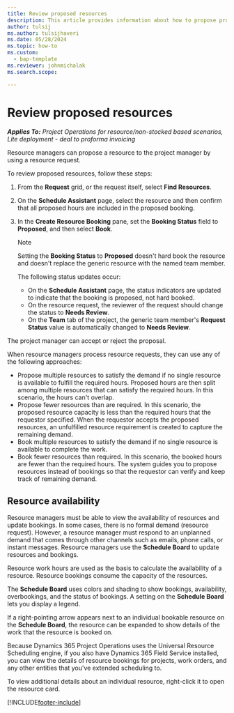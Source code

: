 ```yaml
---
title: Review proposed resources
description: This article provides information about how to propose project resources.
author: tulsij
ms.author: tulsijhaveri
ms.date: 05/28/2024
ms.topic: how-to
ms.custom: 
  - bap-template 
ms.reviewer: johnmichalak
ms.search.scope: 

---
```


# Review proposed resources

_**Applies To:** Project Operations for resource/non-stocked based scenarios, Lite deployment - deal to proforma invoicing_

Resource managers can propose a resource to the project manager by using a resource request.

To review proposed resources, follow these steps:

1. From the **Request** grid, or the request itself, select **Find Resources**.
2. On the **Schedule Assistant** page, select the resource and then confirm that all proposed hours are included in the proposed booking.
3. In the **Create Resource Booking** pane, set the **Booking Status** field to **Proposed**, and then select **Book**.

    > [!NOTE]
    > Setting the **Booking Status** to **Proposed** doesn't hard book the resource and doesn't replace the generic resource with the named team member.

    The following status updates occur:

    - On the **Schedule Assistant** page, the status indicators are updated to indicate that the booking is proposed, not hard booked.
    - On the resource request, the reviewer of the request should change the status to **Needs Review**.
    - On the **Team** tab of the project, the generic team member's **Request Status** value is automatically changed to **Needs Review**.

The project manager can accept or reject the proposal.

When resource managers process resource requests, they can use any of the following approaches:

- Propose multiple resources to satisfy the demand if no single resource is available to fulfill the required hours. Proposed hours are then split among multiple resources that can satisfy the required hours. In this scenario, the hours can't overlap.
- Propose fewer resources than are required. In this scenario, the proposed resource capacity is less than the required hours that the requestor specified. When the requestor accepts the proposed resources, an unfulfilled resource requirement is created to capture the remaining demand.
- Book multiple resources to satisfy the demand if no single resource is available to complete the work.
- Book fewer resources than required. In this scenario, the booked hours are fewer than the required hours. The system guides you to propose resources instead of bookings so that the requestor can verify and keep track of remaining demand.

## Resource availability

Resource managers must be able to view the availability of resources and update bookings. In some cases, there is no formal demand (resource request). However, a resource manager must respond to an unplanned demand that comes through other channels such as emails, phone calls, or instant messages. Resource managers use the **Schedule Board** to update resources and bookings.

Resource work hours are used as the basis to calculate the availability of a resource. Resource bookings consume the capacity of the resources.

The **Schedule Board** uses colors and shading to show bookings, availability, overbookings, and the status of bookings. A setting on the **Schedule Board** lets you display a legend.

If a right-pointing arrow appears next to an individual bookable resource on the **Schedule Board**, the resource can be expanded to show details of the work that the resource is booked on.

Because Dynamics 365 Project Operations uses the Universal Resource Scheduling engine, if you also have Dynamics 365 Field Service installed, you can view the details of resource bookings for projects, work orders, and any other entities that you've extended scheduling to.

To view additional details about an individual resource, right-click it to open the resource card.



[!INCLUDE[footer-include](../includes/footer-banner.md)]
